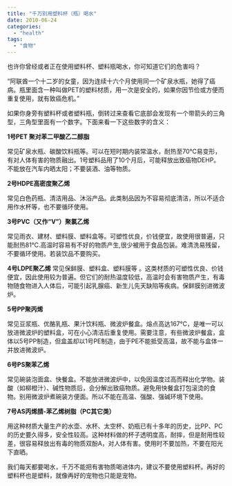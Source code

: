```yaml
---
title: "千万别用塑料杯（瓶）喝水"
date: 2010-06-24
categories: 
  - "health"
tags: 
  - "食物"
---
```


也许你曾经或者正在使用塑料杯、塑料瓶喝水，你可知道它们的危害吗？

“阿联酋一个十二岁的女童，因为连续十六个月使用同一个矿泉水瓶，她得了癌病。瓶里面含一种叫做PET的塑料材质，用一次是安全的，如果你因节俭或方便而重复使用，就有致癌危机。”

如果你身旁有塑料杯或者塑料瓶，倒转过来查看它底部会发现有一个带箭头的三角型，三角型里面有一个数字。下面来看一下这些数字的含义：

**1号PET 聚对苯二甲酸乙二醇脂**

常见矿泉水瓶、碳酸饮料瓶等。可以在短时期内装常温水，耐热至70℃易变形，有对人体有害的物质融出。1号塑料品用了10个月后，可能释放出致癌物DEHP。不能放在汽车内晒太阳；不要装酒、油等物质。

**2号HDPE高密度聚乙烯**

常见白色药瓶、清洁用品、沐浴产品。此类制品因为不容易彻底清洁，所以不适合用作水杯等，也不要循环使用。

**3号PVC（又作“V”）聚氯乙烯**

常见雨衣、建材、塑料膜、塑料盒等。可塑性优良，价钱便宜，故使用很普遍，只能耐热81℃.高温时容易有不好的物质产生,很少被用于食品包装。难清洗易残留，不要循环使用。若装饮品不要购买。

**4号LDPE聚乙烯** 常见保鲜膜、塑料盒、塑料膜等 。这类材质的可塑性优良、价钱便宜，因此使用较为普遍。但它们的耐热温度较低，高温时会有害物质产生，有毒物随食物进入人体后，可能引起乳腺癌、新生儿先天缺陷等疾病。保鲜膜别进微波炉。

**5号PP聚丙烯**

常见豆浆瓶、优酪乳瓶、果汁饮料瓶、微波炉餐盒。熔点高达167℃，是唯一可以放进微波炉的塑料盒，可在小心清洁后重复使用。需要注意，有些微波炉餐盒，盒体以5号PP制造，但盒盖却以1号PE制造，由于PE不能抵受高温，故不能与盒体一并放进微波炉。

**6号PS聚苯乙烯**

常见碗装泡面盒、快餐盒。不能放进微波炉中，以免因温度过高而释出化学物。装酸（如柳橙汁）、碱性物质后，会分解出致癌物质。避免用快餐盒打包滚烫的食物。别用微波炉煮碗装方便面。所以不能在高温、强酸、强碱环境下使用。

**7号AS丙烯腈-苯乙烯树脂（PC其它类）**

用这种材质大量生产的水壶、水杯、太空杯、奶瓶已有十多年的历史，比PP、PC的历史要久得多，安全性较高。这种材料做的杯子透明度高，耐摔，但是耐用性较差，很容易释放出有毒的物质双酚A，对人体有害。使用时不要加热，不要在阳光下直晒。

我们每天都要喝水，千万不能把有害物质喝进体内，建议不要使用塑料杯。再好的塑料杯也是塑料，就像再好的宠物也只能是宠物。

